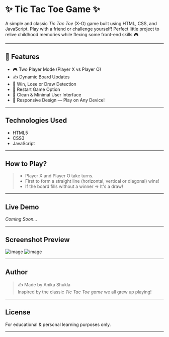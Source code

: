 # ✨ Tic Tac Toe Game ✨

A simple and classic *Tic Tac Toe* (X-O) game built using HTML, CSS, and JavaScript. Play with a friend or challenge yourself! Perfect little project to relive childhood memories while flexing some front-end skills 🎮

---

## 🚀 Features

- 🎮 Two Player Mode (Player X vs Player O)
- ✍️ Dynamic Board Updates
- 🎉 Win, Lose or Draw Detection
- 🔄 Restart Game Option
- 🎨 Clean & Minimal User Interface
- 📱 Responsive Design — Play on Any Device!

---

## Technologies Used

- HTML5
- CSS3
- JavaScript

---

## How to Play?

> - Player X and Player O take turns.
> - First to form a straight line (horizontal, vertical or diagonal) wins!
> - If the board fills without a winner → It's a draw!

---

## Live Demo

*Coming Soon...* 

---

## Screenshot Preview
![image](https://github.com/user-attachments/assets/f8f1f097-cc95-4f75-abb4-b4ebf819cad7)
![image](https://github.com/user-attachments/assets/f9c1ba70-4039-42b8-8f3e-e6aaccf57350)


---

## Author

> ✍️ Made by Anika Shukla  
> Inspired by the classic *Tic Tac Toe game* we all grew up playing!

---

## License

For educational & personal learning purposes only.

---
